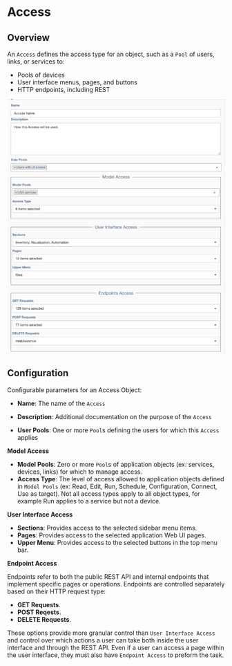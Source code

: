 # Access

## Overview

An `Access` defines the access type for an object, such as a `Pool` of users, links,
or services to:

- Pools of devices
- User interface menus, pages, and buttons
- HTTP endpoints, including REST

![Access](../_static/administration/access.png)

## Configuration 

Configurable parameters for an Access Object:

- **Name**: The name of the `Access`

- **Description**: Additional documentation on the purpose of the `Access` 

- **User Pools**: One or more `Pool`s defining the users for which this `Access`
  applies

**Model Access**

- **Model Pools**: Zero or more `Pool`s of application objects (ex: services,
  devices, links) for which to manage access.
- **Access Type**: The level of access allowed to application objects defined
  in `Model Pools` (ex: Read, Edit, Run, Schedule, Configuration, Connect, Use 
  as target). Not all access types apply to all object types, for example Run
  applies to a service but not a device. 

**User Interface Access** 

- **Sections**: Provides access to the selected sidebar menu items.
- **Pages**: Provides access to the selected application Web UI pages.
- **Upper Menu**: Provides access to the selected buttons in the top menu bar.

**Endpoint Access**

Endpoints refer to both the public REST API and internal endpoints that
implement specific pages or operations.  Endpoints are controlled separately
based on their HTTP request type:

- **GET Requests**.
- **POST Reqests**.
- **DELETE Requests**.
 
These options provide more granular control than `User Interface Access` and
control over which actions a user can take both inside the user interface and
through the REST API. Even if a user can access a page within the user
interface, they must also have `Endpoint Access` to preform the task.
